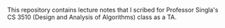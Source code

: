 This repository contains lecture notes that I scribed for Professor Singla's CS 3510 (Design and Analysis of Algorithms) class as a TA.
